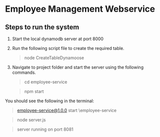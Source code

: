 # Employee Management Webservice

## Steps to run the system
	

 1. Start the local dynamodb server at port 8000
 2. Run the following script file to create the required table.
	 >node CreateTableDynamoose
3. Navigate to project folder and start the server using the following commands.
	>  cd employee-service
	
	>  npm start
	
You should see the following in the terminal:
> employee-service@1.0.0 start  \employee-service

> node server.js
 
>server running on port 8081
